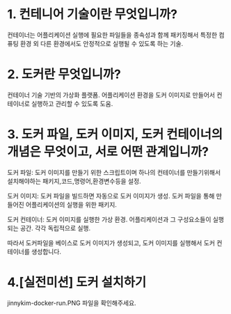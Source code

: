 # 1. 컨테니어 기술이란 무엇입니까?
컨테이너는 어플리케이션 실행에 필요한 파일들을 종속성과 함께 패키징해서 
특정한 컴퓨팅 환경 외 다른 환경에서도 안정적으로 실행될 수 있도록 하는 기술.

# 2. 도커란 무엇입니까?
컨테이너 기술 기반의 가상화 플랫폼.
어플리케이션 환경을 도커 이미지로 만들어서 컨테이너로 실행하고 관리할 수 있도록 도움.

# 3. 도커 파일, 도커 이미지, 도커 컨테이너의 개념은 무엇이고, 서로 어떤 관계입니까?
도커 파일: 도커 이미지를 만들기 위한 스크립트이며 하나의 컨테이너를 만들기위해서
설치해야하는 패키지,코드,명령어,환경변수등을 설정.

도커 이미지: 도커 파일을 빌드하면 자동으로 도커 이미지가 생성.
도커 파일을 통해 만들어진 어플리케이션의 실행을 위한 패키지.

도커 컨테이너: 도커 이미지를 실행한 가상 환경.
어플리케이션과 그 구성요소들이 실행되는 공간.
각각 독립적으로 실행.

따라서 도커파일을 베이스로 도커 이미지가 생성되고, 도커 이미지를 실행해서
도커 컨테이너를 생성합니다.

# 4.[실전미션] 도커 설치하기
jinnykim-docker-run.PNG 파일을 확인해주세요.